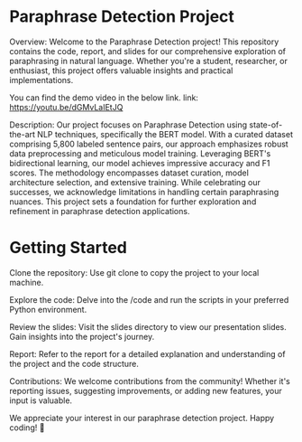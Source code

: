 # Paraphrase Detection Project
Overview:
Welcome to the Paraphrase Detection project! This repository contains the code, report, and slides for our comprehensive exploration of paraphrasing in natural language. Whether you're a student, researcher, or enthusiast, this project offers valuable insights and practical implementations.

You can find the demo video in the below link.
link: https://youtu.be/dGMvLaIEtJQ

Description: 
Our project focuses on Paraphrase Detection using state-of-the-art NLP techniques, specifically the BERT model. With a curated dataset comprising 5,800 labeled sentence pairs, our approach emphasizes robust data preprocessing and meticulous model training. Leveraging BERT's bidirectional learning, our model achieves impressive accuracy and F1 scores. The methodology encompasses dataset curation, model architecture selection, and extensive training. While celebrating our successes, we acknowledge limitations in handling certain paraphrasing nuances. This project sets a foundation for further exploration and refinement in paraphrase detection applications.

# Getting Started
Clone the repository: Use git clone to copy the project to your local machine.

Explore the code: Delve into the /code and run the scripts in your preferred Python environment.

Review the slides: Visit the slides directory to view our presentation slides. Gain insights into the project's journey.

Report: Refer to the report for a detailed explanation and understanding of the project and the code structure.

Contributions:
We welcome contributions from the community! Whether it's reporting issues, suggesting improvements, or adding new features, your input is valuable.

We appreciate your interest in our paraphrase detection project.
Happy coding! 🚀
